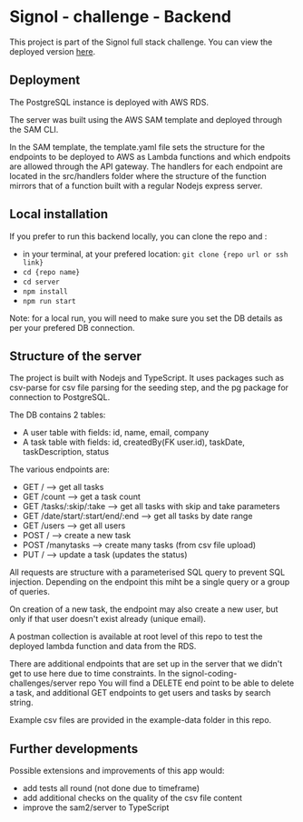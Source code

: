 # Signol - challenge - Backend

This project is part of the Signol full stack challenge. You can view the deployed version [here](http://sam2-websitebucket-fjrjfopk9wed.s3-website-eu-west-1.amazonaws.com/).

## Deployment

The PostgreSQL instance is deployed with AWS RDS.

The server was built using the AWS SAM template and deployed through the SAM CLI.

In the SAM template, the template.yaml file sets the structure for the endpoints to be deployed to AWS as Lambda functions and which endpoits are allowed through the API gateway. The handlers for each endpoint are located in the src/handlers folder where the structure of the function mirrors that of a function built with a regular Nodejs express server.

## Local installation

If you prefer to run this backend locally, you can clone the repo and :

- in your terminal, at your prefered location: `git clone {repo url or ssh link}`
- `cd {repo name}`
- `cd server`
- `npm install`
- `npm run start`

Note: for a local run, you will need to make sure you set the DB details as per your prefered DB connection.

## Structure of the server

The project is built with Nodejs and TypeScript.
It uses packages such as csv-parse for csv file parsing for the seeding step, and the pg package for connection to PostgreSQL.

The DB contains 2 tables:

- A user table with fields: id, name, email, company
- A task table with fields: id, createdBy(FK user.id), taskDate, taskDescription, status

The various endpoints are:

- GET / --> get all tasks
- GET /count --> get a task count
- GET /tasks/:skip/:take --> get all tasks with skip and take parameters
- GET /date/start/:start/end/:end --> get all tasks by date range
- GET /users --> get all users
- POST / --> create a new task
- POST /manytasks --> create many tasks (from csv file upload)
- PUT / --> update a task (updates the status)

All requests are structure with a parameterised SQL query to prevent SQL injection. Depending on the endpoint this miht be a single query or a group of queries.

On creation of a new task, the endpoint may also create a new user, but only if that user doesn't exist already (unique email).

A postman collection is available at root level of this repo to test the deployed lambda function and data from the RDS.

There are additional endpoints that are set up in the server that we didn't get to use here due to time constraints. In the signol-coding-challenges/server repo You will find a DELETE end point to be able to delete a task, and additional GET endpoints to get users and tasks by search string.

Example csv files are provided in the example-data folder in this repo.

## Further developments

Possible extensions and improvements of this app would:

- add tests all round (not done due to timeframe)
- add additional checks on the quality of the csv file content
- improve the sam2/server to TypeScript
